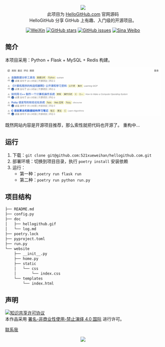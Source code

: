 <p align="center">
  <img src="https://cdn.jsdelivr.net/gh/521xueweihan/img_logo@main/logo/readme.gif"/>
  <br>此项目为 <a href="https://hellogithub.com">HelloGitHub.com</a> 官网源码
  <br>HelloGitHub 分享 GitHub 上有趣、入门级的开源项目。
</p>

<p align="center">
  <a href="https://cdn.jsdelivr.net/gh/521xueweihan/img_logo@main/logo/weixin.png"><img src="https://img.shields.io/badge/Talk-%E5%BE%AE%E4%BF%A1%E7%BE%A4-brightgreen.svg?style=popout-square" alt="WeiXin"></a>
  <a href="https://github.com/521xueweihan/hellogithub.com/stargazers"><img src="https://img.shields.io/github/stars/521xueweihan/HelloGitHub.com.svg?style=popout-square" alt="GitHub stars"></a>
  <a href="https://github.com/521xueweihan/hellogithub.com/issues"><img src="https://img.shields.io/github/issues/521xueweihan/HelloGitHub.com.svg?style=popout-square" alt="GitHub issues"></a>
    <a href="https://weibo.com/hellogithub"><img src="https://img.shields.io/badge/%E6%96%B0%E6%B5%AA-Weibo-red.svg?style=popout-square" alt="Sina Weibo"></a>
</p>



## 简介

本项目采用：Python + Flask + MySQL + Redis 构建。 

![](doc/1.png)

既然网站内容是开源项目推荐，那么索性就把代码也开源了。 重构中...

## 运行

1. 下载：`git clone git@github.com:521xueweihan/hellogithub.com.git`
2. 部署环境：切换到项目目录，执行 `poetry install` 安装依赖
3. 运行：
    - 第一种：`poetry run flask run`
    - 第二种：`poetry run python run.py`
    
## 项目结构
```
├── README.md
├── config.py
├── doc
│   ├── hellogithub.gif
│   └── log.md
├── poetry.lock
├── pyproject.toml
├── run.py
└── website
    ├── __init__.py
    ├── home.py
    ├── static
    │   └── css
    │       └── index.css
    └── templates
        └── index.html
```

## 声明

<a rel="license" href="https://creativecommons.org/licenses/by-nc-nd/4.0/deed.zh"><img alt="知识共享许可协议" style="border-width: 0" src="https://licensebuttons.net/l/by-nc-nd/4.0/88x31.png"></a><br>本作品采用 <a rel="license" href="https://creativecommons.org/licenses/by-nc-nd/4.0/deed.zh">署名-非商业性使用-禁止演绎 4.0 国际</a> 进行许可。

<a href="mailto:595666367@qq.com">联系我</a>


<p align="center">
  <img src="https://github.com/521xueweihan/hellogithub.com/blob/master/hellogithub.gif">
</p>